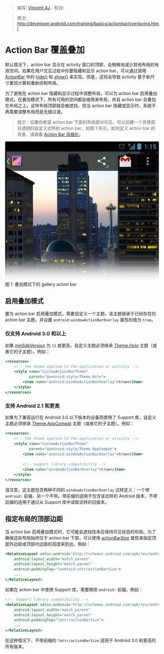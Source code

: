 > 编写: [Vincent 4J](http://github.com/vincent4j)，校对:

> 原文: <http://developer.android.com/training/basics/actionbar/overlaying.html>

# Action Bar 覆盖叠加

默认情况下，action bar 显示在 activity 窗口的顶部，会稍微地减少其他布局的有效空间。如果在用户交互过程中你要隐藏和显示 action bar，可以通过调用 [ActionBar](https://developer.android.com/reference/android/app/ActionBar.html) 中的 [hide()](https://developer.android.com/reference/android/app/ActionBar.html#hide()) 和 [show()](https://developer.android.com/reference/android/app/ActionBar.html#show()) 来实现。但是，这将会导致 activity 基于新尺寸重现计算和重新绘制布局。

为了避免在 action bar 隐藏和显示过程中调整布局，可以为 action bar 启用叠加模式。在叠加模式下，所有可用的空间都会被用来布局，并且 action bar 会叠加在布局之上。这样布局顶部就会被遮挡，但当 action bar 隐藏或显示时，系统不再需要调整布局而是无缝过渡。

> 提示：如果你希望 action bar 下面的布局部分可见，可以创建一个背景部分透明的自定义式样的 action bar，如图 1 所示。如何定义 action bar 的背景，请查看 [Action Bar 风格化](styling.html)。

![actionbar-overlay@2x](actionbar-overlay@2x.png)
图 1. 叠加模式下的 gallery action bar

## 启用叠加模式

要为 action bar 启用叠加模式，需要自定义一个主题，该主题继承于已经存在的 action bar 主题，并设置 `android:windowActionBarOverlay` 属性的值为 `true`。

### 仅支持 Android 3.0 和以上

如果 [minSdkVersion](https://developer.android.com/guide/topics/manifest/uses-sdk-element.html#min) 为 `11` 或更高，自定义主题必须继承 [Theme.Holo](https://developer.android.com/reference/android/R.style.html#Theme_Holo) 主题（或者它的子主题）。例如：

```xml
<resources>
    <!-- the theme applied to the application or activity -->
    <style name="CustomActionBarTheme"
           parent="@android:style/Theme.Holo">
        <item name="android:windowActionBarOverlay">true</item>
    </style>
</resources>
```

###  支持 Android 2.1 和更高

如果为了兼容运行在 Android 3.0 以下版本的设备而使用了 Support 库，自定义主题必须继承 [Theme.AppCompat](https://developer.android.com/reference/android/support/v7/appcompat/R.style.html#Theme_AppCompat) 主题（或者它的子主题）。例如：

```xml
<resources>
    <!-- the theme applied to the application or activity -->
    <style name="CustomActionBarTheme"
           parent="@android:style/Theme.AppCompat">
        <item name="android:windowActionBarOverlay">true</item>

        <!-- Support library compatibility -->
        <item name="windowActionBarOverlay">true</item>
    </style>
</resources>
```

请注意，这主题包含两种不同的 `windowActionBarOverlay` 式样定义：一个带 `android:` 前缀，另一个不带。带前缀的适用于包含该式样的 Android 版本，不带前缀的适用于通过从 Support 库中读取式样的旧版本。

## 指定布局的顶部边距

当 action bar 启用叠加模式时，它可能会遮挡住本应保持可见状态的布局。为了确保这些布局始终位于 action bar 下部，可以使用 [actionBarSize](https://developer.android.com/reference/android/R.attr.html#actionBarSize) 属性来指定顶部外边距或顶部内边距的高度来到达。例如：

```xml
<RelativeLayout xmlns:android="http://schemas.android.com/apk/res/android"
    android:layout_width="match_parent"
    android:layout_height="match_parent"
    android:paddingTop="?android:attr/actionBarSize">
    ...
</RelativeLayout>
```

如果在 action bar 中使用 Support 库，需要移除 `android:` 前缀。例如：

```xml
<!-- Support library compatibility -->
<RelativeLayout xmlns:android="http://schemas.android.com/apk/res/android"
    android:layout_width="match_parent"
    android:layout_height="match_parent"
    android:paddingTop="?attr/actionBarSize">
    ...
</RelativeLayout>
```

在这种情况下，不带前缀的 `?attr/actionBarSize` 适用于 Android 3.0 和更高的所有版本。

